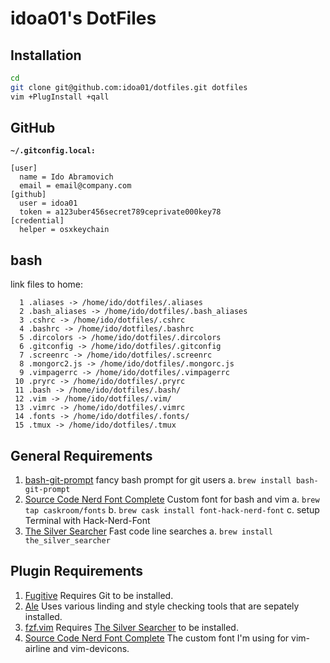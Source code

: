 # idoa01's DotFiles

## Installation
```bash
cd
git clone git@github.com:idoa01/dotfiles.git dotfiles
vim +PlugInstall +qall
```

## GitHub
**`~/.gitconfig.local:`**
```
[user]
  name = Ido Abramovich
  email = email@company.com
[github]
  user = idoa01
  token = a123uber456secret789ceprivate000key78
[credential]
  helper = osxkeychain
```

## bash
link files to home:
```
  1 .aliases -> /home/ido/dotfiles/.aliases
  2 .bash_aliases -> /home/ido/dotfiles/.bash_aliases
  3 .cshrc -> /home/ido/dotfiles/.cshrc
  4 .bashrc -> /home/ido/dotfiles/.bashrc
  5 .dircolors -> /home/ido/dotfiles/.dircolors
  6 .gitconfig -> /home/ido/dotfiles/.gitconfig
  7 .screenrc -> /home/ido/dotfiles/.screenrc
  8 .mongorc2.js -> /home/ido/dotfiles/.mongorc.js
  9 .vimpagerrc -> /home/ido/dotfiles/.vimpagerrc
 10 .pryrc -> /home/ido/dotfiles/.pryrc
 11 .bash -> /home/ido/dotfiles/.bash/
 12 .vim -> /home/ido/dotfiles/.vim/
 13 .vimrc -> /home/ido/dotfiles/.vimrc
 14 .fonts -> /home/ido/dotfiles/.fonts/
 15 .tmux -> /home/ido/dotfiles/.tmux
```

## General Requirements
  1. [bash-git-prompt](https://github.com/magicmonty/bash-git-prompt) fancy bash prompt for git users
    a. `brew install bash-git-prompt`
  2. [Source Code Nerd Font Complete](https://github.com/ryanoasis/nerd-fonts#option-4-homebrew-fonts) Custom font for bash and vim
    a. `brew tap caskroom/fonts`
    b. `brew cask install font-hack-nerd-font`
    c. setup Terminal with Hack-Nerd-Font
  3. [The Silver Searcher](https://github.com/ggreer/the_silver_searcher) Fast code line searches
    a. `brew install the_silver_searcher`

## Plugin Requirements
  1. [Fugitive](https://github.com/tpope/vim-fugitive) Requires Git to be
     installed.
  2. [Ale](https://github.com/w0rp/ale) Uses various linding and style
     checking tools that are sepately installed.
  3. [fzf.vim](https://github.com/junegunn/fzf.vim) Requires
     [The Silver Searcher](https://github.com/ggreer/the_silver_searcher) to be
     installed.
  4. [Source Code Nerd Font Complete](https://git.io/vPBU6) The custom font I'm using
     for vim-airline and vim-devicons.
